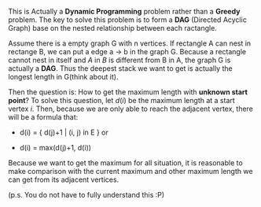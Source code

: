 This is Actually a **Dynamic Programming** problem rather than a **Greedy** problem. The key to solve this problem is to form a **DAG** (Directed Acyclic Graph) base on the nested relationship between each ractangle.

Assume there is a empty graph G with n vertices. If rectangle A can nest in rectange B, we can put a edge a -> b in the graph G. Because a rectangle cannot nest in itself and $A$ in $B$ is different from B in A, the graph G is actually a **DAG**. Thus the deepest stack we want to get is actually the longest length in G(think about it).

Then the question is: How to get the maximum length with **unknown start point**? To solve this question, let $d(i)$ be the maximum length at a start vertex $i$. Then, because we are only able to reach the adjacent vertex, there will be a formula that:

 - d(i) = { d(j)+1 | (i, j) in E } or
 
 
 - d(i) = max(d(j)+1, d(i))
 
 Because we want to get the maximum for all situation, it is reasonable to make comparison with the current maximum and other maximum length we can get from its adjacent vertices.

 (p.s. You do not have to fully understand this :P)
